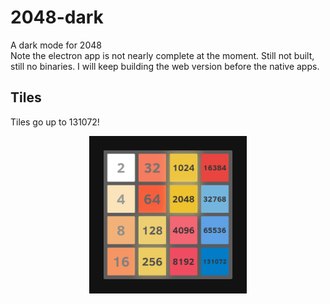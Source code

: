 # 2048-dark
A dark mode for 2048 <br>
Note the electron app is not nearly complete at the moment. Still not built, still no binaries. I will keep building the web version before the native apps.
## Tiles
Tiles go up to 131072! <br>
<p style="text-align:center">
<img src="https://github.com/JayAgra/2048-dark/blob/main/2048-dark-tiles.png?raw=true" width="50%"/>
</p>
